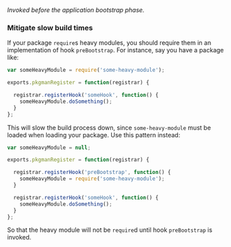 *Invoked before the application bootstrap phase.*

### Mitigate slow build times

If your package `require`s heavy modules, you should require them in an
implementation of hook `preBootstrap`. For instance, say you have a package
like:

```javascript
var someHeavyModule = require('some-heavy-module');

exports.pkgmanRegister = function(registrar) {

  registrar.registerHook('someHook', function() {
    someHeavyModule.doSomething();
  }
};

```

This will slow the build process down, since `some-heavy-module` must be
loaded when loading your package. Use this pattern instead:

```javascript
var someHeavyModule = null;

exports.pkgmanRegister = function(registrar) {

  registrar.registerHook('preBootstrap', function() {
    someHeavyModule = require('some-heavy-module');
  }

  registrar.registerHook('someHook', function() {
    someHeavyModule.doSomething();
  }
};

```

So that the heavy module will not be `require`d until hook `preBootstrap` is
invoked.
